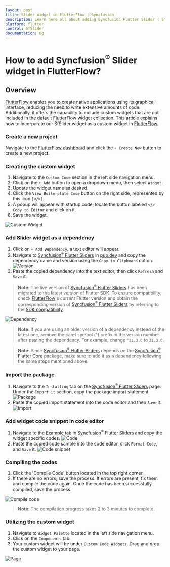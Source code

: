 ```yaml
---
layout: post
title: Slider Widget in FlutterFlow | Syncfusion
description: Learn here all about adding Syncfusion Flutter Slider ( SfSlider Widget ) widget in FlutterFlow Framework.
platform: flutter
control: SfSlider
documentation: ug
---
```


# How to add Syncfusion<sup>&reg;</sup> Slider widget in FlutterFlow?

## Overview

[FlutterFlow](https://app.flutterflow.io/dashboard) enables you to create native applications using its graphical interface, reducing the need to write extensive amounts of code. Additionally, it offers the capability to include custom widgets that are not included in the default [FlutterFlow](https://app.flutterflow.io/dashboard) widget collection. This article explains how to incorporate our SfSlider widget as a custom widget in [FlutterFlow](https://app.flutterflow.io/dashboard).

### Create a new project

Navigate to the [FlutterFlow dashboard](https://app.flutterflow.io/dashboard) and click the `+ Create New` button to create a new project.

### Creating the custom widget

1. Navigate to the `Custom Code` section in the left side navigation menu.
2. Click on the `+ Add` button to open a dropdown menu, then select `Widget`.
3. Update the widget name as desired.
4. Click the `View Boilerplate Code` button on the right side, represented by this icon `[</>]`.
5. A popup will appear with startup code; locate the button labeled `</> Copy to Editor` and click on it.
6. Save the widget.

![Custom Widget](how-to-section-images/custom-widget.png)

### Add Slider widget as a dependency

1. Click on `+ Add Dependency`, a text editor will appear.
2. Navigate to [Syncfusion<sup>&reg;</sup> Flutter Sliders](https://pub.dev/packages/syncfusion_flutter_sliders) in [pub.dev](https://pub.dev/) and copy the dependency name and version using the `Copy to Clipboard` option.
![Version](how-to-section-images/copy-version.png)
3. Paste the copied dependency into the text editor, then click `Refresh` and `Save` it.

>**Note**: The live version of [Syncfusion<sup>&reg;</sup> Flutter Sliders](https://pub.dev/packages/syncfusion_flutter_sliders) has been migrated to the latest version of Flutter SDK. To ensure compatibility, check [FlutterFlow](https://app.flutterflow.io/dashboard)'s current Flutter version and obtain the corresponding version of [Syncfusion<sup>&reg;</sup> Flutter Sliders](https://pub.dev/packages/syncfusion_flutter_sliders) by referring to the [SDK compatibility](https://help.syncfusion.com/flutter/system-requirements#sdk-version-compatibility).

![Dependency](how-to-section-images/dependency.png)

>**Note**: If you are using an older version of a dependency instead of the latest one, remove the caret symbol (^) prefix in the version number after pasting the dependency. For example, change `^21.3.0` to `21.3.0`.

>**Note**: Since [Syncfusion<sup>&reg;</sup> Flutter Sliders](https://pub.dev/packages/syncfusion_flutter_sliders) depends on the [Syncfusion<sup>&reg;</sup> Flutter Core](https://pub.dev/packages/syncfusion_flutter_core) package, make sure to add it as a dependency following the same steps mentioned above.

### Import the package

1. Navigate to the `Installing` tab on the [Syncfusion<sup>&reg;</sup> Flutter Sliders](https://pub.dev/packages/syncfusion_flutter_sliders) page. Under the `Import it` section, copy the package import statement.
![Package](how-to-section-images/copy-package.png)
2. Paste the copied import statement into the code editor and then `Save` it.
![Import](how-to-section-images/import-package-flutterflow.png)

### Add widget code snippet in code editor

1. Navigate to the [Example](https://pub.dev/packages/syncfusion_flutter_sliders/example) tab in [Syncfusion<sup>&reg;</sup> Flutter Sliders](https://pub.dev/packages/syncfusion_flutter_sliders) and copy the widget specific codes.
![Code](how-to-section-images/code-snippet.png)
2. Paste the copied code sample into the code editor, click `Format Code`, and `Save` it.
![Code snippet](how-to-section-images/Adding-code-snippent.png)

### Compiling the codes

1. Click the 'Compile Code' button located in the top right corner.
2. If there are no errors, save the process. If errors are present, fix them and compile the code again. Once the code has been successfully compiled, save the process.

![Compile code](how-to-section-images/compile-code.png)

>**Note**: The compilation progress takes 2 to 3 minutes to complete.

### Utilizing the custom widget

1. Navigate to `Widget Palette` located in the left side navigation menu.
2. Click on the `Components` tab.
3. Your custom widget will be under `Custom Code Widgets`. Drag and drop the custom widget to your page.

![Page](how-to-section-images/page.png)
